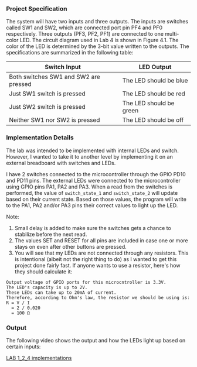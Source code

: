 ### Project Specification
The system will have two inputs and three outputs. The inputs are switches called SW1 and SW2, which are connected port pin PF4 and PF0 respectively. Three outputs (PF3, PF2, PF1) are connected to one multi-color LED. The circuit diagram used in Lab 4 is shown in Figure 4.1. The color of the LED is determined by the 3-bit value written to the outputs. The specifications are summarized in the following table:

| Switch Input                                 | LED Output                     |
|----------------------------------------------|--------------------------------|
| Both switches SW1 and SW2 are pressed        | The LED should be blue         |
| Just SW1 switch is pressed                   | The LED should be red          |
| Just SW2 switch is pressed                   | The LED should be green        |
| Neither SW1 nor SW2 is pressed               | The LED should be off          |

### Implementation Details
The lab was intended to be implemented with internal LEDs and switch. However, I wanted to take it to another level by implementing it on an external breadboard with switches and LEDs.

I have 2 switches connected to the microcontroller through the GPIO PD10 and PD11 pins. The external LEDs were connected to the microcontroller using GPIO pins PA1, PA2 and PA3. When a read from the switches is performed, the value of `switch_state_1` and `switch_state_2` will update based on their current state. Based on those values, the program will write to the PA1, PA2 and/or PA3 pins their correct values to light up the LED.

Note:

1. Small delay is added to make sure the switches gets a chance to stabilize before the next read.
2. The values SET and RESET for all pins are included in case one or more stays on even after other buttons are pressed.
3. You will see that my LEDs are not connected through any resistors. This is intentional (albeit not the right thing to do) as I wanted to get this project done fairly fast. If anyone wants to use a resistor, here's how they should calculate it:

```
Output voltage of GPIO ports for this microcntroller is 3.3V. 
The LED's capacity is up to 2V. 
These LEDs can take up to 20mA of current. 
Therefore, according to Ohm's law, the resistor we should be using is:
R = V / I
  = 2 / 0.020
  = 100 Ω
```

### Output
The following video shows the output and how the LEDs light up based on certain inputs:

[LAB 1_2_4 implementations](https://i.imgur.com/BGfj16N.mp4)